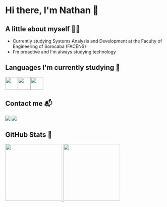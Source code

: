 # Hi there, I'm Nathan 👋


## A little about myself 👨‍💻
- Currently studying Systems Analysis and Development at the Faculty of Engineering of Sorocaba (FACENS)
- I'm proactive and I'm always studying technology

## Languages ​​I'm currently studying 📖
<img loading="lazy" src="https://cdn.jsdelivr.net/gh/devicons/devicon@latest/icons/java/java-original-wordmark.svg" width="40" height="40"/><img loading="lazy" src="https://cdn.jsdelivr.net/gh/devicons/devicon@latest/icons/spring/spring-original-wordmark.svg" width="40" height="40"/><img src="https://cdn.jsdelivr.net/gh/devicons/devicon@latest/icons/postgresql/postgresql-original-wordmark.svg" width="40" height="40"/>

## Contact me 📬
<div>
<a href = "mailto:nathanmartinss@icloud.com"><img loading="lazy" src="https://img.shields.io/badge/Gmail-D14836?style=for-the-badge&logo=gmail&logoColor=white" target="_blank"></a>
<a href="https://www.linkedin.com/in/nathanmartinss/" target="_blank"><img loading="lazy" src="https://img.shields.io/badge/-LinkedIn-%230077B5?style=for-the-badge&logo=linkedin&logoColor=white" target="_blank"></a>   
</div>

## GitHub Stats 🧠
<div>
<a href="https://github.com/nathanmartinss">
<img loading="lazy" height="180em" src="https://github-readme-stats.vercel.app/api/top-langs/?username=nathanmartinss&layout=compact&langs_count=7&theme=dark"/>
<img loading="lazy" height="180em" src="https://github-readme-stats.vercel.app/api?username=nathanmartinss&show_icons=true&theme=dark&include_all_commits=true&count_private=true"/>
</div>
